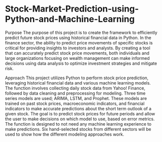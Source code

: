 # Stock-Market-Prediction-using-Python-and-Machine-Learning

Purpose 
The purpose of this project is to create the framework to efficiently predict future stock prices using historical financial data in Python. In the finance sector, the ability to predict price movements of specific stocks is critical for providing insights to investors and analysts. By creating a tool that can accurately predict stock price movements, both individuals and large organizations focusing on wealth management can make informed decisions using data analysis to optimize investment strategies and mitigate risk. 


Approach 
This project utilizes Python to perform stock price prediction, leveraging historical financial data and various machine learning models. The function involves collecting daily stock data from Yahoo! Finance, followed by data cleaning and preprocessing for modeling. Three time series models are used; ARIMA, LSTM, and Prophet. These models are trained on past stock prices, macroeconomic indicators, and financial indicators to make accurate predictions about the short term outlook of a given stock. The goal is to predict stock prices for future periods and allow the user to make decisions on which model to use, based on error metrics. The function is designed to not need any machine learning experience to make predictions. Six hand-selected stocks from different sectors will be used to show how the different modeling approaches work.

